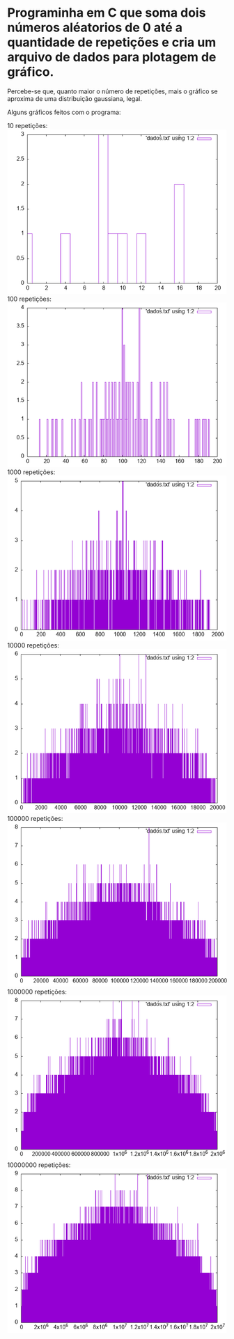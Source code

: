 # Programinha em C que soma dois números aléatorios de 0 até a quantidade de repetições e cria um arquivo de dados para plotagem de gráfico.

Percebe-se que, quanto maior o número de repetições, mais o gráfico se aproxima de uma distribuição gaussiana, legal. 

Alguns gráficos feitos com o programa:

10 repetições:
![10 Repetições](imagens/10rep.png)
100 repetições:
![100 Repetições](imagens/100rep.png)
1000 repetições:
![1000 Repetições](imagens/1000rep.png)
10000 repetições:
![10000 Repetições](imagens/10000rep.png)
100000 repetições:
![100000 Repetições](imagens/100000rep.png)
1000000 repetições:
![1000000 Repetições](imagens/1000000rep.png)
10000000 repetições:
![10000000 Repetições](imagens/10000000rep.png)

